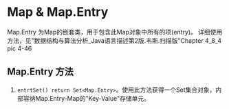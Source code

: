 # Map & Map.Entry
Map.Entry 为Map的嵌套类，用于包含此Map对象中所有的项(entry)。
详细使用方法，见"数据结构与算法分析_Java语言描述第2版.韦斯.扫描版"Chapter 4_8_4 pic 4-46 


## Map.Entry 方法
1. `entrtSet() return Set<Map.Entry>`。使用此方法获得一个Set集合对象，内部容纳Map.Entry-Map的"Key-Value"存储单元。